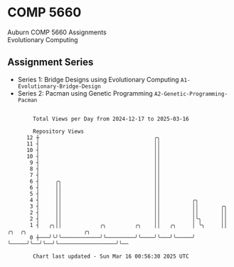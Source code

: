# COMP 5660
Auburn COMP 5660 Assignments  
Evolutionary Computing

## Assignment Series
- Series 1: Bridge Designs using Evolutionary Computing `A1-Evolutionary-Bridge-Design`
- Series 2: Pacman using Genetic Programming `A2-Genetic-Programming-Pacman`

```

        Total Views per Day from 2024-12-17 to 2025-03-16

        Repository Views
      12 ┼                                    ╭╮
      11 ┤                                    ││
      10 ┤                                    ││
      10 ┤                                    ││
       9 ┤                                    ││
       8 ┤                                    ││
       7 ┤                                    ││
       6 ┤     ╭╮                             ││
       6 ┤     ││                             ││
       5 ┤     ││                             ││
       4 ┤     ││                             ││          ╭╮
       3 ┤     ││                             ││          ││       ╭╮
       2 ┤     ││                             ││          ││       ││
       2 ┤     ││                             ││          │╰╮      ││
       1 ┤   ╭╮││            ╭╮         ╭╮    ││   ╭╮     │ ╰╮     ││  ╭╮  ╭╮                  ╭╮
       0 ┼───╯╰╯╰────────────╯╰─────────╯╰────╯╰───╯╰─────╯  ╰─────╯╰──╯╰──╯╰──────────────────╯╰──

        Chart last updated - Sun Mar 16 00:56:30 2025 UTC
        
```
